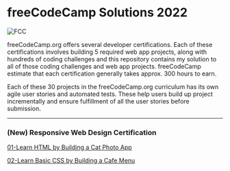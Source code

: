 # freeCodeCamp Solutions 2022

![FCC ][fcc-img]

[fcc-img]:https://camo.githubusercontent.com/60c67cf9ac2db30d478d21755289c423e1f985c6/68747470733a2f2f73332e616d617a6f6e6177732e636f6d2f66726565636f646563616d702f776964652d736f6369616c2d62616e6e65722e706e67

freeCodeCamp.org offers several developer certifications. Each of these certifications involves building 5 required web app projects, along with hundreds of coding challenges and this repository contains my solution to all of those coding challenges and web app projects. freeCodeCamp estimate that each certification generally takes approx. 300 hours to earn.

Each of these 30 projects in the freeCodeCamp.org curriculum has its own agile user stories and automated tests. These help users build up project incrementally and ensure fulfillment of all the user stories before submission.

---

### (New) Responsive Web Design Certification
<a href="https://github.com/mlmariscotes/freeCodeCamp-Course-Project-2022/blob/60a8f09091fa85e39dd222457ccbccc79679f2d3/(New)%20Responsive%20Web%20Design%20Certification/01-Learn%20HTML%20by%20Building%20a%20Car%20Photo%20App/01-Learn%20HTML%20by%20Building%20a%20Cat%20Photo%20App.html">01-Learn HTML by Building a Cat Photo App</a>

<a href="https://github.com/mlmariscotes/freeCodeCamp-Course-Project-2022/tree/main/(New)%20Responsive%20Web%20Design%20Certification/02-Learn%20Basic%20CSS%20by%20Building%20a%20Cafe%20Menu">02-Learn Basic CSS by Building a Cafe Menu</a>
